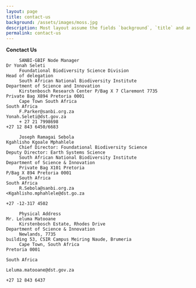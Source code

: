 ```yaml
---
layout: page
title: contact-us
background: /assets/images/moss.jpg
description: Most layout assume the fields `background`, `title` and an optional `description`
permalink: contact-us
---
```

**Conctact Us**
                                                       
                                                        
         SANBI-GBIF Node Manager                                            Dr Yonah Seleti
         Foundational Biodiversity Science Division                         Head of delegation
         South African National Biodiversity Institute                      Department of Science and Innovation
         Kirstenbosch Research Center P/Bag X 7 Claremont 7735              Private Bag X894 Pretoria 0001
         Cape Town South Africa                                             South Africa
         F.Parker@sanbi.org.za                                              Yonah.Seleti@dst.gov.za
         + 27 21 7998698                                                    +27 12 843 6450/6683
                                                
         Joseph Ramagai Sebola                                              Kgahlisho Kgoale Mphahlele                                           
         Chief Director: Foundational Biodiversity Science                  Deputy Director: Earth Systems Science
         South African National Biodiversity Institute                      Department of Science & Innovation
         Private Bag X101 Pretoria                                          P/Bag X 894 Pretoria 0001
         South Africa                                                       South Africa
         R.Sebola@sanbi.org.za                                              <Kgahlisho.mphahlele@dst.go.za
                                                                            +27 -12-317 4502
         
         Physical Address                                                   Mr. Leluma Matooane                                             
         Kirstenbosch Estate, Rhodes Drive                                  Department of Science & Innovation
         Newlands, 7735                                                     building 53, CSIR Campus Meiring Naude, Brumeria
         Cape Town, South Africa                                            Pretoria 0001             
                                                                            South Africa
                                                                            Leluma.matooane@dst.gov.za
                                                                            +27 12 843 6437
